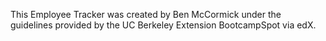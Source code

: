 This Employee Tracker was created by Ben McCormick under the guidelines provided by the UC Berkeley Extension BootcampSpot via edX. 